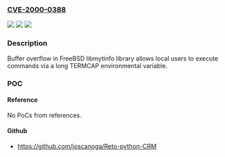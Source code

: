 ### [CVE-2000-0388](https://cve.mitre.org/cgi-bin/cvename.cgi?name=CVE-2000-0388)
![](https://img.shields.io/static/v1?label=Product&message=n%2Fa&color=blue)
![](https://img.shields.io/static/v1?label=Version&message=n%2Fa&color=blue)
![](https://img.shields.io/static/v1?label=Vulnerability&message=n%2Fa&color=brighgreen)

### Description

Buffer overflow in FreeBSD libmytinfo library allows local users to execute commands via a long TERMCAP environmental variable.

### POC

#### Reference
No PoCs from references.

#### Github
- https://github.com/joscanoga/Reto-python-CRM


